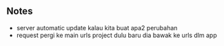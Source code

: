 ## Notes
 * server automatic update kalau kita buat apa2 perubahan
 * request pergi ke main urls project dulu baru dia bawak ke urls dlm app